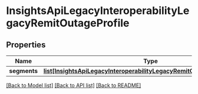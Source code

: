 # InsightsApiLegacyInteroperabilityLegacyRemitOutageProfile

## Properties
Name | Type | Description | Notes
------------ | ------------- | ------------- | -------------
**segments** | [**list[InsightsApiLegacyInteroperabilityLegacyRemitOutageProfileSegment]**](InsightsApiLegacyInteroperabilityLegacyRemitOutageProfileSegment.md) |  | [optional] 

[[Back to Model list]](../README.md#documentation-for-models) [[Back to API list]](../README.md#documentation-for-api-endpoints) [[Back to README]](../README.md)

